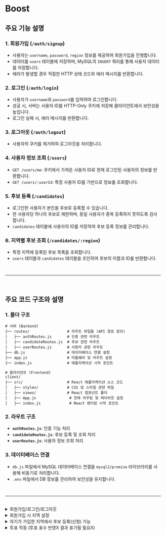 # Boost




## 주요 기능 설명

### 1. **회원가입 (`/auth/signup`)**

- 사용자는 `username`, `password`, `region` 정보를 제공하여 회원가입을 진행합니다.
- 데이터를 `users` 테이블에 저장하며, MySQL의 `INSERT` 쿼리를 통해 사용자 데이터를 저장합니다.
- 에러가 발생할 경우 적절한 HTTP 상태 코드와 에러 메시지를 반환합니다.

### 2. **로그인 (`/auth/login`)**

- 사용자가 `username`과 `password`를 입력하여 로그인합니다.
- 성공 시, 서버는 사용자 ID를 HTTP-Only 쿠키에 저장해 클라이언트에서 보안성을 높입니다.
- 로그인 실패 시, 에러 메시지를 반환합니다.

### 3. **로그아웃 (`/auth/logout`)**

- 사용자의 쿠키를 제거하여 로그아웃을 처리합니다.

### 4. **사용자 정보 조회 (`/users`)**

- `GET /users/me`: 쿠키에서 가져온 사용자 ID로 현재 로그인된 사용자의 정보를 반환합니다.
- `GET /users/:userId`: 특정 사용자 ID를 기반으로 정보를 조회합니다.

### 5. **후보 등록 (`/candidates`)**

- 로그인한 사용자가 본인을 후보로 등록할 수 있습니다.
- 한 사용자당 하나의 후보로 제한하며, 동일 사용자가 중복 등록하지 못하도록 검사합니다.
- `candidates` 테이블에 사용자의 ID를 저장하여 후보 등록 정보를 관리합니다.

### 6. **지역별 후보 조회 (`/candidates/:region`)**

- 특정 지역에 등록된 후보 목록을 조회합니다.
- `users` 테이블과 `candidates` 테이블을 조인하여 후보의 이름과 ID를 반환합니다.
<br>

---  

<br>

## 주요 코드 구조와 설명

### 1. **폴더 구조**

```
# 서버 (Backend)
├── routes/                 # 라우트 파일들 (API 경로 정의)
│   ├── authRoutes.js       # 인증 관련 라우트
│   ├── candidateRoutes.js  # 후보 관련 라우트
│   ├── userRoutes.js       # 사용자 관련 라우트
├── db.js                   # 데이터베이스 연결 설정
├── app.js                  # 미들웨어 및 라우트 설정
├── index.js                # 애플리케이션 시작 포인트

# 클라이언트 (Frontend)
client/
├── src/                    # React 애플리케이션 소스 코드
│   ├── styles/             # CSS 및 스타일 관련 파일
│   ├── views/              # React 컴포넌트 폴더
│   ├── App.js               # 전체 라우팅 및 레이아웃 설정
│   ├── index.js             # React 렌더링 시작 포인트
```


### 2. **라우트 구조**

- **`authRoutes.js`**: 인증 기능 처리
- **`candidateRoutes.js`**: 후보 등록 및 조회 처리
- **`userRoutes.js`**: 사용자 정보 조회 처리

### 3. **데이터베이스 연결**

- `db.js` 파일에서 MySQL 데이터베이스 연결을 `mysql2/promise` 라이브러리를 사용해 비동기로 처리합니다.
- `.env` 파일에서 DB 정보를 관리하여 보안성을 유지합니다.


<br>

---  

<br>


<details>
  <summary>회원가입/로그인/로그아웃</summary>
 
  ![image](https://github.com/user-attachments/assets/33bb327b-a373-4806-867d-6f8fc154f61e)

  ![image1](https://github.com/user-attachments/assets/fbe2803e-edc4-4d5a-ae7c-67c5482e54f0)

</details>


<details>
  <summary>회원가입 시 지역 설정</summary>

  ![image2](https://github.com/user-attachments/assets/8c3bbf63-72ca-4ddd-a602-2b83ba3a660b)

</details>


<details>
  <summary>자기가 가입한 지역에서 후보 등록(신청) 가능</summary>

  ![스크린샷 2024-11-16 223950](https://github.com/user-attachments/assets/7b545bd0-be0d-4b32-a52d-ee093d146fb9)

</details>


<details>
  <summary>투표 작동 (투표 표수 반영X 결과 표기될 필요X)</summary>
  
  ![스크린샷 2024-11-16 224227](https://github.com/user-attachments/assets/b3f12920-3924-4307-a2da-63c81d7145c5)

</details>


